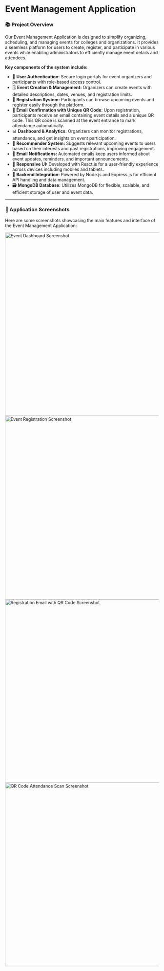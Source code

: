 # Event Management Application

<h3>📚 Project Overview</h3>

<p>
Our Event Management Application is designed to simplify organizing, scheduling, and managing events for colleges and organizations. It provides a seamless platform for users to create, register, and participate in various events while enabling administrators to efficiently manage event details and attendees.
</p>

<p><strong>Key components of the system include:</strong></p>

<ul>
  <li>🔐 <strong>User Authentication:</strong> Secure login portals for event organizers and participants with role-based access control.</li>
  <li>🗓️ <strong>Event Creation & Management:</strong> Organizers can create events with detailed descriptions, dates, venues, and registration limits.</li>
  <li>📝 <strong>Registration System:</strong> Participants can browse upcoming events and register easily through the platform.</li>
  <li>📧 <strong>Email Confirmation with Unique QR Code:</strong> Upon registration, participants receive an email containing event details and a unique QR code. This QR code is scanned at the event entrance to mark attendance automatically.</li>
  <li>📊 <strong>Dashboard & Analytics:</strong> Organizers can monitor registrations, attendance, and get insights on event participation.</li>
  <li>🤖 <strong>Recommender System:</strong> Suggests relevant upcoming events to users based on their interests and past registrations, improving engagement.</li>
  <li>🔔 <strong>Email Notifications:</strong> Automated emails keep users informed about event updates, reminders, and important announcements.</li>
  <li>📱 <strong>Responsive UI:</strong> Developed with React.js for a user-friendly experience across devices including mobiles and tablets.</li>
  <li>🧩 <strong>Backend Integration:</strong> Powered by Node.js and Express.js for efficient API handling and data management.</li>
  <li>🗃️ <strong>MongoDB Database:</strong> Utilizes MongoDB for flexible, scalable, and efficient storage of user and event data.</li>
</ul>

<hr>

<h3>📸 Application Screenshots</h3>

<p>Here are some screenshots showcasing the main features and interface of the Event Management Application:</p>

<img src="event-dashboard.png" alt="Event Dashboard Screenshot" width="600" />

<img src="event-registration.png" alt="Event Registration Screenshot" width="600" />

<img src="qr-email.png" alt="Registration Email with QR Code Screenshot" width="600" />

<img src="attendance-scan.png" alt="QR Code Attendance Scan Screenshot" width="600" />

